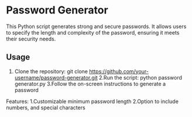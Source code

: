 # Password Generator

This Python script generates strong and secure passwords. It allows users to specify the length and complexity of the password, ensuring it meets their security needs.

## Usage

1. Clone the repository:
   git clone https://github.com/your-username/password-generator.git
2.Run the script:
  python password generator.py
3.Follow the on-screen instructions to generate a password

Features:
1.Customizable minimum password length
2.Option to include numbers, and special characters
